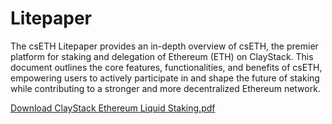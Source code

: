 # Litepaper

The csETH Litepaper provides an in-depth overview of csETH, the premier platform for staking and delegation of Ethereum (ETH) on ClayStack. This document outlines the core features, functionalities, and benefits of csETH, empowering users to actively participate in and shape the future of staking while contributing to a stronger and more decentralized Ethereum network.

<a href="/pdf/ClayStack%20Ethereum%20Liquid%20Staking.pdf" target="_blank" class="pdf-link">Download ClayStack Ethereum Liquid Staking.pdf</a>

